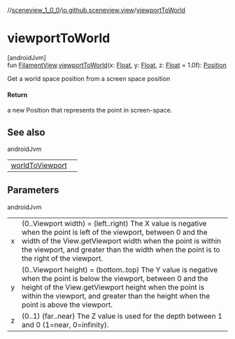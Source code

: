 //[sceneview_1_0_0](../../index.md)/[io.github.sceneview.view](index.md)/[viewportToWorld](viewport-to-world.md)

# viewportToWorld

[androidJvm]\
fun [FilamentView](index.md#45027628%2FClasslikes%2F-602047187).[viewportToWorld](viewport-to-world.md)(x: [Float](https://kotlinlang.org/api/latest/jvm/stdlib/kotlin/-float/index.html), y: [Float](https://kotlinlang.org/api/latest/jvm/stdlib/kotlin/-float/index.html), z: [Float](https://kotlinlang.org/api/latest/jvm/stdlib/kotlin/-float/index.html) = 1.0f): [Position](../io.github.sceneview.math/index.md#945960193%2FClasslikes%2F-602047187)

Get a world space position from a screen space position

#### Return

a new Position that represents the point in screen-space.

## See also

androidJvm

| | |
|---|---|
| [worldToViewport](world-to-viewport.md) |  |

## Parameters

androidJvm

| | |
|---|---|
| x | (0..Viewport width) = (left..right) The X value is negative when the point is left of the viewport, between 0 and the width of the View.getViewport width when the point is within the viewport, and greater than the width when the point is to the right of the viewport. |
| y | (0..Viewport height) = (bottom..top) The Y value is negative when the point is below the viewport, between 0 and the height of the View.getViewport height when the point is within the viewport, and greater than the height when the point is above the viewport. |
| z | (0..1) (far..near) The Z value is used for the depth between 1 and 0 (1=near, 0=infinity). |
